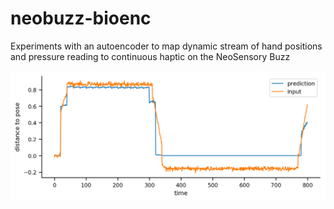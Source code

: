 # neobuzz-bioenc
Experiments with an autoencoder to map dynamic stream of hand positions and pressure reading to continuous haptic on the NeoSensory Buzz 


![alt text](https://github.com/kshatilov/neobuzz-bioenc/blob/main/good_pred.png?raw=true)
